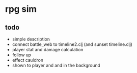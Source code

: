 # rpg sim

## todo

- simple description
- connect battle_web to timeline2.clj (and sunset timeline.clj)
- player stat and damage calculation
- follow up
- effect cauldron
- shown to player and and in the background